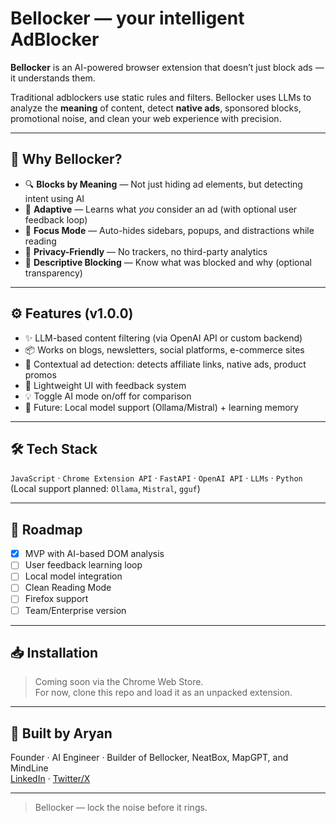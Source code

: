 

# Bellocker — your intelligent AdBlocker

**Bellocker** is an AI-powered browser extension that doesn’t just block ads — it understands them.

Traditional adblockers use static rules and filters. Bellocker uses LLMs to analyze the **meaning** of content, detect **native ads**, sponsored blocks, promotional noise, and clean your web experience with precision.

---

## 🧠 Why Bellocker?

- 🔍 **Blocks by Meaning** — Not just hiding ad elements, but detecting intent using AI  
- 🧹 **Adaptive** — Learns what *you* consider an ad (with optional user feedback loop)  
- 🧘 **Focus Mode** — Auto-hides sidebars, popups, and distractions while reading  
- 🔐 **Privacy-Friendly** — No trackers, no third-party analytics  
- 🧾 **Descriptive Blocking** — Know what was blocked and why (optional transparency)

---

## ⚙️ Features (v1.0.0)

- ✨ LLM-based content filtering (via OpenAI API or custom backend)  
- 📦 Works on blogs, newsletters, social platforms, e-commerce sites  
- 🧠 Contextual ad detection: detects affiliate links, native ads, product promos  
- 🔧 Lightweight UI with feedback system  
- 💡 Toggle AI mode on/off for comparison  
- 🔁 Future: Local model support (Ollama/Mistral) + learning memory

---

## 🛠 Tech Stack

`JavaScript` · `Chrome Extension API` · `FastAPI` · `OpenAI API` · `LLMs` · `Python`  
(Local support planned: `Ollama`, `Mistral`, `gguf`)

---

## 🚀 Roadmap

- [x] MVP with AI-based DOM analysis  
- [ ] User feedback learning loop  
- [ ] Local model integration  
- [ ] Clean Reading Mode  
- [ ] Firefox support  
- [ ] Team/Enterprise version  

---

## 📥 Installation

> Coming soon via the Chrome Web Store.  
For now, clone this repo and load it as an unpacked extension.

---

## 🧠 Built by Aryan  
Founder · AI Engineer · Builder of Bellocker, NeatBox, MapGPT, and MindLine  
[LinkedIn](https://www.linkedin.com/in/aryan-haghighi-24b779304/) · [Twitter/X](https://x.com/AryanHHaghighi)

---

> Bellocker — lock the noise before it rings.
